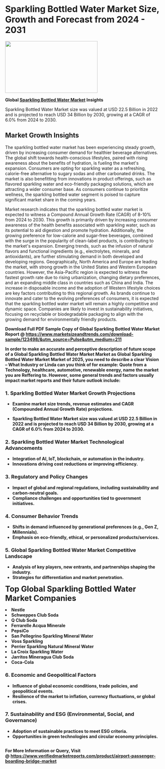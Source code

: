 <H1>Sparkling Bottled Water Market Size, Growth and Forecast from 2024 - 2031</H1><img class="aligncenter size-medium wp-image-584254" src="https://thirdeyenews.in/wp-content/uploads/2024/09/Global-Market-Research-300x168.jpeg" alt="" width="300" height="168" /><p><strong>Global&nbsp;<a href="https://www.marketsizeandtrends.com/download-sample/123498/&amp;utm_source=Pulse&amp;utm_medium=211">Sparkling Bottled Water Market</a> Insights</strong></p><p>Sparkling Bottled Water Market size was valued at USD 22.5 Billion in 2022 and is projected to reach USD 34 Billion by 2030, growing at a CAGR of 6.0% from 2024 to 2030.</p><p><h2>Market Growth Insights</h2> <p>The sparkling bottled water market has been experiencing steady growth, driven by increasing consumer demand for healthier beverage alternatives. The global shift towards health-conscious lifestyles, paired with rising awareness about the benefits of hydration, is fueling the market's expansion. Consumers are opting for sparkling water as a refreshing, calorie-free alternative to sugary sodas and other carbonated drinks. The market is also benefitting from innovations in product offerings, such as flavored sparkling water and eco-friendly packaging solutions, which are attracting a wider consumer base. As consumers continue to prioritize wellness, the sparkling bottled water segment is poised to capture significant market share in the coming years.</p> <p><strong></strong></p> <p>Market research indicates that the sparkling bottled water market is expected to witness a Compound Annual Growth Rate (CAGR) of 8-10% from 2024 to 2030. This growth is primarily driven by increasing consumer awareness of the health benefits associated with sparkling water, such as its potential to aid digestion and promote hydration. Additionally, the growing preference for low-calorie and sugar-free beverages, combined with the surge in the popularity of clean-label products, is contributing to the market's expansion. Emerging trends, such as the infusion of natural flavors and functional ingredients (e.g., electrolytes, minerals, and antioxidants), are further stimulating demand in both developed and developing regions. Geographically, North America and Europe are leading the market, with strong growth in the United States and Western European countries. However, the Asia-Pacific region is expected to witness the fastest growth rate due to rising urbanization, changing dietary preferences, and an expanding middle class in countries such as China and India. The increase in disposable income and the adoption of Western lifestyle choices are key factors contributing to this regional growth. As brands continue to innovate and cater to the evolving preferences of consumers, it is expected that the sparkling bottled water market will remain a highly competitive and dynamic space. Companies are likely to invest in sustainability initiatives, focusing on recyclable or biodegradable packaging to align with the growing demand for environmentally friendly products. <p><strong></p><p><span class=""><strong>Download Full PDF Sample Copy of Global Sparkling Bottled Water Market Report</strong> @ <a href="https://www.marketsizeandtrends.com/download-sample/123498/&amp;utm_source=Pulse&amp;utm_medium=211" target="_blank">https://www.marketsizeandtrends.com/download-sample/123498/&amp;utm_source=Pulse&amp;utm_medium=211</a></span></p><p>In order to make an accurate and perceptive description of future scope of a Global&nbsp;Sparkling Bottled Water Market Market as Global&nbsp;Sparkling Bottled Water Market Market of 2025, you need to describe a clear Vision &ndash; What Industry or Linda can you think of for example: Quote from a Technology, healthcare, automotive, renewable energy, name the market you are Reffering to. However, some general trends and factors usually impact market reports and their future outlook include:</p><h3>1.&nbsp;<strong>Sparkling Bottled Water Market Growth Projections</strong></h3><ul><li>Examine market size trends, revenue estimates and CAGR (Compounded Annual Growth Rate) projections.</li><li><p>Sparkling Bottled Water Market size was valued at USD 22.5 Billion in 2022 and is projected to reach USD 34 Billion by 2030, growing at a CAGR of 6.0% from 2024 to 2030.</p></li></ul><h3>2.&nbsp;<strong>Sparkling Bottled Water Market Technological Advancements</strong></h3><ul><li>Integration of AI, IoT, blockchain, or automation in the industry.</li><li>Innovations driving cost reductions or improving efficiency.</li></ul><h3>3.&nbsp;<strong>Regulatory and Policy Changes</strong></h3><ul><li>Impact of global and regional regulations, including sustainability and carbon-neutral goals.</li><li>Compliance challenges and opportunities tied to government initiatives.</li></ul><h3>4.&nbsp;<strong>Consumer Behavior Trends</strong></h3><ul><li>Shifts in demand influenced by generational preferences (e.g., Gen Z, Millennials).</li><li>Emphasis on eco-friendly, ethical, or personalized products/services.</li></ul><h3>5.&nbsp;<strong>Global Sparkling Bottled Water Market Competitive Landscape</strong></h3><ul><li>Analysis of key players, new entrants, and partnerships shaping the industry.</li><li>Strategies for differentiation and market penetration.</li></ul><p data-pm-slice="1 1 []"><span style="color: inherit; font-family: inherit; font-size: 25px;">Top Global Sparkling Bottled Water Market Companies</span></p><div class="" data-test-id=""><p><li>Nestle</li><li> Schweppes Club Soda</li><li> Q Club Soda</li><li> Ferrarelle Acqua Minerale</li><li> PepsiCo</li><li> San Pellegrino Sparkling Mineral Water</li><li> Voss Sparkling</li><li> Perrier Sparkling Natural Mineral Water</li><li> La Croix Sparkling Water</li><li> Jarritos Mineragua Club Soda</li><li> Coca-Cola</li></p></div><h3>6.&nbsp;<strong>Economic and Geopolitical Factors</strong></h3><ul><li>Influence of global economic conditions, trade policies, and geopolitical events.</li><li>Resilience of the market to inflation, currency fluctuations, or global crises.</li></ul><h3>7.&nbsp;<strong>Sustainability and ESG (Environmental, Social, and Governance)</strong></h3><ul><li>Adoption of sustainable practices to meet ESG criteria.</li><li>Opportunities in green technologies and circular economy principles.</li></ul><h2><strong style="font-size: 14px;">For More Information or Query, Visit @&nbsp;</strong><a style="background-color: #ffffff; font-size: 14px;" href="https://www.marketsizeandtrends.com/report/sparkling-bottled-water-market/" target="_blank">https://www.verifiedmarketreports.com/product/airport-passenger-boarding-bridge-market</a></h2>
